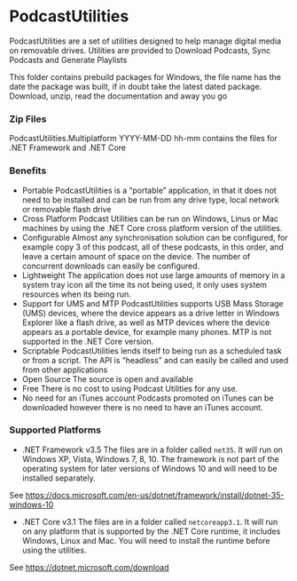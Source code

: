 # PodcastUtilities #

PodcastUtilities are a set of utilities designed to help manage digital media on removable drives. Utilities are provided to Download Podcasts, Sync Podcasts and Generate Playlists

This folder contains prebuild packages for Windows, the file name has the date the package was built, if in doubt take the latest dated package. Download, unzip, read the documentation and away you go 

### Zip Files ###

PodcastUtilities.Multiplatform YYYY-MM-DD hh-mm contains the files for .NET Framework and .NET Core

### Benefits ###

* Portable
PodcastUtilities is a “portable” application, in that it does not need to be installed and can be run from any drive type, local network or removable flash drive
* Cross Platform
Podcast Utilities can be run on Windows, Linus or Mac machines by using the .NET Core cross platform version of the utilities.
* Configurable
Almost any synchronisation solution can be configured, for example copy 3 of this podcast, all of these podcasts, in this order, and leave a certain amount of space on the device. The number of concurrent downloads can easily be configured.
* Lightweight
The application does not use large amounts of memory in a system tray icon all the time its not being used, it only uses system resources when its being run.
* Support for UMS and MTP
PodcastUtilities supports USB Mass Storage (UMS) devices, where the device appears as a drive letter in Windows Explorer like a flash drive, as well as MTP devices where the device appears as a portable device, for example many phones. MTP is not supported in the .NET Core version.
* Scriptable
PodcastUtilities lends itself to being run as a scheduled task or from a script. The API is “headless” and can easily be called and used from other applications
* Open Source
The source is open and available
* Free
There is no cost to using Podcast Utilities for any use.
* No need for an iTunes account
Podcasts promoted on iTunes can be downloaded however there is no need to have an iTunes account.


### Supported Platforms ###

* .NET Framework v3.5
The files are in a folder called `net35`. It will run on Windows XP, Vista, Windows 7, 8, 10. The framework is not part of the operating system for later versions of Windows 10 and will need to be installed separately.

See https://docs.microsoft.com/en-us/dotnet/framework/install/dotnet-35-windows-10

* .NET Core v3.1
The files are in a folder called `netcoreapp3.1`. It will run on any platform that is supported by the .NET Core runtime, it includes Windows, Linux and Mac. You will need to install the runtime before using the utilities.

See https://dotnet.microsoft.com/download



